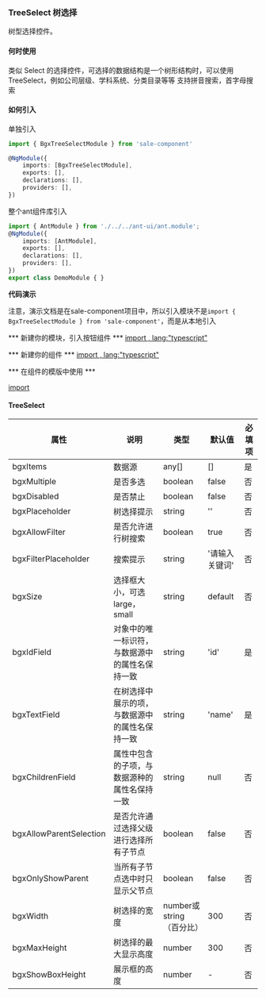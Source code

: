 ### TreeSelect 树选择 ###

树型选择控件。

#### 何时使用 ####

类似 Select 的选择控件，可选择的数据结构是一个树形结构时，可以使用 TreeSelect，例如公司层级、学科系统、分类目录等等
支持拼音搜索，首字母搜索

#### 如何引入 ####
单独引入
``` typescript
import { BgxTreeSelectModule } from 'sale-component'

@NgModule({
    imports: [BgxTreeSelectModule],
    exports: [],
    declarations: [],
    providers: [],
})

```

整个ant组件库引入
``` typescript
import { AntModule } from './../../ant-ui/ant.module';
@NgModule({
    imports: [AntModule],
    exports: [],
    declarations: [],
    providers: [],
})
export class DemoModule { }
```

**代码演示**

注意，演示文档是在sale-component项目中，所以引入模块不是`import { BgxTreeSelectModule } from 'sale-component'`，而是从本地引入

*** 新建你的模块，引入按钮组件 ***
[import , lang:"typescript"](tree-demo.module.ts)

*** 新建你的组件 ***
[import , lang:"typescript"](tree-demo.component.ts)

*** 在组件的模版中使用 ***

[import](tree-demo.component.1.html)

#### TreeSelect
属性|说明|类型|默认值|必填项
---|---|---|---|---
bgxItems|数据源 |	any[]	|[]|是
bgxMultiple  |	是否多选|	boolean	|false|否
bgxDisabled  |	是否禁止|	boolean|	false|否
bgxPlaceholder| 树选择提示|string| ''|否
bgxAllowFilter  | 是否允许进行树搜索 | boolean| true| 否
bgxFilterPlaceholder  |	搜索提示|	string|	'请输入关键词'|否
bgxSize|选择框大小，可选 large，small|string|default|否
bgxIdField  |	对象中的唯一标识符，与数据源中的属性名保持一致	| string | 'id'	|是
bgxTextField | 在树选择中展示的项，与数据源中的属性名保持一致 | string | 'name' |是
bgxChildrenField | 属性中包含的子项，与数据源种的属性名保持一致 | string | null |否
bgxAllowParentSelection | 是否允许通过选择父级进行选择所有子节点| boolean|false|否
bgxOnlyShowParent | 当所有子节点选中时只显示父节点| boolean|false|否
bgxWidth|树选择的宽度|number或string（百分比）|300|否
bgxMaxHeight|树选择的最大显示高度|number|300|否
bgxShowBoxHeight|展示框的高度|number|-|否

